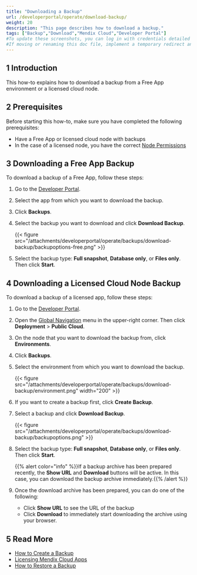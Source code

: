 ```yaml
---
title: "Downloading a Backup"
url: /developerportal/operate/download-backup/
weight: 20
description: "This page describes how to download a backup."
tags: ["Backup","Download","Mendix Cloud","Developer Portal"]
#To update these screenshots, you can log in with credentials detailed in How to Update Screenshots Using Team Apps.
#If moving or renaming this doc file, implement a temporary redirect and let the respective team know they should update the URL in the product. See Mapping to Products for more details.
---
```


## 1 Introduction

This how-to explains how to download a backup from a Free App environment or a licensed cloud node.

## 2 Prerequisites

Before starting this how-to, make sure you have completed the following prerequisites:

* Have a Free App or licensed cloud node with backups
* In the case of a licensed node, you have the correct [Node Permissions](/developerportal/deploy/node-permissions/)

## 3 Downloading a Free App Backup

To download a backup of a Free App, follow these steps:

1. Go to the [Developer Portal](http://sprintr.home.mendix.com).
2. Select the app from which you want to download the backup.
3. Click **Backups**.
4. Select the backup you want to download and click **Download Backup**.

    {{< figure src="/attachments/developerportal/operate/backups/download-backup/backupoptions-free.png" >}}

5. Select the backup type: **Full snapshot**, **Database only**, or **Files only**. Then click **Start**.

## 4 Downloading a Licensed Cloud Node Backup

To download a backup of a licensed app, follow these steps:

1. Go to the [Developer Portal](http://sprintr.home.mendix.com).
2. Open the [Global Navigation](/developerportal/#global-navigation) menu in the upper-right corner. Then click **Deployment** > **Public Cloud**.
3. On the node that you want to download the backup from, click **Environments**.
4. Click **Backups**.
5. Select the environment from which you want to download the backup.

    {{< figure src="/attachments/developerportal/operate/backups/download-backup/environment.png" width="200" >}}

6. If you want to create a backup first, click **Create Backup**.
7. Select a backup and click **Download Backup**.

    {{< figure src="/attachments/developerportal/operate/backups/download-backup/backupoptions.png" >}}

8. Select the backup type: **Full snapshot**, **Database only**, or **Files only**. Then click **Start**.

    {{% alert color="info" %}}If a backup archive has been prepared recently, the **Show URL** and **Download** buttons will be active. In this case, you can download the backup archive immediately.{{% /alert %}}
    
9. Once the download archive has been prepared, you can do one of the following:

    * Click **Show URL** to see the URL of the backup
    * Click **Download** to immediately start downloading the archive using your browser.

## 5 Read More

* [How to Create a Backup](/developerportal/operate/create-backup/)
* [Licensing Mendix Cloud Apps](/developerportal/deploy/licensing-apps/)
* [How to Restore a Backup](/developerportal/operate/restore-backup/)
